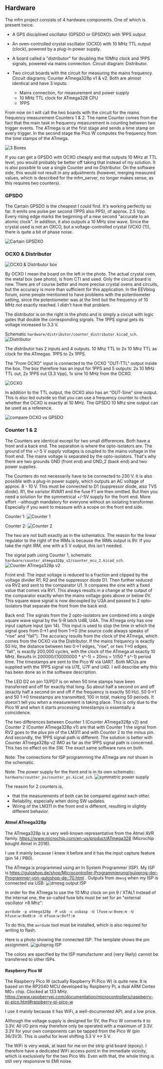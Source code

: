 
## Hardware

The mfm project consists of 4 hardware components. One of which is present twice.

* A GPS disciplined oscillator (GPSDO or GPSDXO) with 1PPS output

* An oven-controlled crystal oscillator (OCXO) with 10 MHz TTL output (clock), powered by a plug-in power supply.

* A board called a "distributor" for doubling the 10Mhz clock and 1PPS signals, powered via mains connection. Circuit diagram: Distributor.

* Two circuit boards with the circuit for measuring the mains frequency. Circuit diagrams: Counter ATmega328p v1 & v2. Both are almost identical and have 3 inputs:
  - Mains connection, for measurement and power supply
  - 10 MHz TTL clock for ATmega328 CPU
  - 1PPS

From now on I will call the two boards with the circuit for the mains frequency measurement Counters 1 & 2. The name Counter comes from the fact that the main task in frequency measurement is counting between two trigger events. The ATmega is at the first stage and sends a time stamp on every trigger. In the second stage the Pico W computes the frequency from the time stamps of the ATmega.


![3 Boxes](photos/mfm_boxes.jpeg "3 Boxes")

If you can get a GPSDO with OCXO cheaply and that outputs 10 MHz at TTL level, you would probably be better off taking that instead of my solution. It is also possible to use a single Counter and no Distributor. On the software side, this would not result in any adjustments (however, merging measured values, which is described for the mfm_server, no longer makes sense, as this requires two counters).



### GPSDO

The Cartain GPSDO is the cheapest I could find. It's working perfectly so far. It emits one pulse per second (1PPS also PPS), of approx. 2.5 Vpp. Every rising edge marks the beginning of a new second "accurate to an atomic clock".
In addition, it also outputs a 10 MHz sine wave. Since the crystal used is not an OXCO, but a voltage-controlled crystal (VCXO (?)), there is quite a bit of phase noise.


![Cartain GPSDXO](photos/gpsdxo.jpeg "Cartain GPSDXO")


### OCXO & Distributor


![OCXO & Distributor box](photos/ocxo_distributor.jpeg "OCXO & Distributor box")

By OCXO I mean the board on the left in the photo. The actual crystal oven, the metal box (see photo), is from CTI and used. Only the circuit board is new. There are of course better and more precise crystal ovens and circuits, but the accuracy is more than sufficient for this application. In the EEVblog forum, some people mentioned to have problems with the potentiometer setting, since the potentiometer was at the limit but the frequency of 10 MHz not exactly reached. I didn't have that problem.


The distributor is on the right in the photo and is simply a circuit with logic gates that double the corresponding signals. The 1PPS signal gets its voltage increased to 3.3 V.

Schematic `hardware/distributor/counter_distributor.kicad_sch`.
![Distributor](hardware/distributor/distributor.png "Distributor")

The distributor has 2 inputs and 4 outputs. 10 Mhz TTL to 2x 10 Mhz TTL as clock for the ATmegas. 1PPS to 2x 1PPS.

The "From OCXO" input is connected to the OCXO "OUT-TTL" output inside the box. The box therefore has an input for 1PPS and 5 outputs:
2x 10 MHz TTL out, 2x 1PPS out (3.3 Vpp), 1x sine 10 MHz from the OCXO.


![OCXO](photos/china_ocxo.jpeg "OCXO")

In addition to the TTL output, the OCXO also has an “OUT-Sine” sine output. This is also led outside so that you can use a frequency counter to check whether the OCXO is exactly at 10 MHz. The GPSDO 10 Mhz sine output can be used as a reference.

![compare OCXO vs GPSDO](photos/freq_check.jpeg "compare OCXO vs GPSDO")


### Counter 1 & 2

The Counters are identical except for two small differences. Both have a front and a back end. The separation is where the opto-isolators are. The ground of the +/-5 V supply voltages is coupled to the mains voltage in the front end. The mains voltage is separated by the opto-isolators. That's why there are two grounds GND (front end) and GND_2 (back end) and two power supplies.

The Counters do not necessarily have to be connected to 230 V. It is also possible with a plug-in power supply, which outputs an AC voltage of approx. 8 - 10 V. This must be connected to D1 (suppressor diode, also TVS diode). R1, the varistor RVAR1 and the fuse F1 are then omitted. But then you need a solution for the symmetrical +/-5V supply for the front end. More effort --although mandatory for everyone without an isolating transformer. Especially if you want to measure with a scope on the front end side.


Counter 1:
![Counter 1](photos/counter_1.jpeg "Counter 1")

Counter 2:
![Counter 2](photos/counter_2.jpeg "Counter 2")

The two are not built exactly as in the schematics. The reason for the linear regulator to the right of the IRMs is because the IRMs output is 9V. If you take the right IRM, one with a 5 V output, this isn't needed.

The signal path using Counter 1, schematic `hardware/counter_atmega328p_v2/counter_mcu_2.kicad_sch`.
![Counter ATmega328p v2](hardware/counter_atmega328p_v2/counter_atmega328p_v2.png "Counter ATmega328p v2")

Front end:
The input voltage is reduced to a fraction and clipped by the voltage divider R1, R2 and the suppressor diode D1. Then further reduced via RV2 and sent to the comparator U1. It compares the sine with a fixed value that comes via RV1. This always results in a change at the output of the comparator exactly when the mains voltage goes above or below 0V. This square wave signal is now decoupled by U3A and passed to 2 opto-isolators that separate the front from the back end.

Back end:
The signals from the 2 opto-isolators are combined into a single square wave signal by the S-R latch U4B, U4A. The ATmega only has one input capture input (pin 14). This input is used to stop the time in which the signal goes from 0->1 and from 1->0 (the source code always speaks of "rise" and "fall"). The accuracy results from the clock of the ATmega, which comes from the OCXO via the Distributor. If the mains frequency is exactly 50 Hz, the distance between two 0->1 edges, "rise", or two 1->0 edges, "fall", is exactly 200,000 cycles, with the clock of the ATmega at exactly 10 MHz. Results in 200000/(10000000 * s^-1) = 20ms = 1/(50 * s^-1) period time. The timestamps are sent to the Pico W via UART. Both MCUs are supplied with the 1PPS signal via U7E, U7F and U4D. I will describe why this has been done so in the software description.

The LED D2 on pin 13/PD7 is on when 50 time stamps have been transferred and off for exactly that long. So about half a second on and off (exactly half a second on and off if the frequency is exactly 50 Hz). 50 0->1 and 50 1->0 timestamps are transmitted, 100 in total, making 50 periods. It doesn't tell you _when_ a measurement is taking place. This is only due to the Pico W and when it starts processing timestamps is essentially a coincidence.

The two differences between Counter 1 (Counter ATmega328p v2) and Counter 2 (Counter ATmega328p v1) are that with Counter 1 the signal from RV2 goes to the _plus_ pin of the LM311 and with Counter 2 to the _minus_ pin. And secondly, the 1PPS signal path is different. The solution is better with Counter ATmega328p v2 IMO as far as the 1PPS signal path is concerned. This has no effect on the SW. The exact same software runs on both.

Note: The connections for ISP programming the ATmega are _not_ shown in the schematic.

Note: The power supply for the front end is in its own schematic: `hardware/counter_ps/counter_ps.kicad_sch`.
![symmetric power supply](hardware/counter_ps/counter_ps.png "Counter PS")

The reason for 2 counters is,
* that the measurements of both can be compared against each other.
* Reliability, especially when doing SW updates.
* Wiring of the LM311 in the front end is different, resulting in slightly different behavior.


#### Atmel ATmega328p

The ATmega328p is a very well-known representative from the Atmel AVR family. https://www.microchip.com/en-us/product/ATmega328
(Microchip bought Atmel in 2016).

I use it mainly because I knew it before and it has the input capture feature (pin 14 / PB0).

The ATmega is programmed using an In System Programmer (ISP). My ISP is https://guloshop.de/shop/Microcontroller-Programmierung/guloprog-der-Programmer-von-guloshop-de::70.html .
Outputs from `dmesg` when my ISP is connected via USB:
![dmesg output ISP](photos/isp_dmesg.png "dmesg ISP")


In order for the ATmega to use the 10 Mhz clock on pin 9 / XTAL1 instead of the internal one, the so-called fuse bits must be set for an "external oscillator >8 Mhz":
```
avrdude -p atmega328p -P usb -c usbasp -U lfuse:w:0xee:m -U hfuse:w:0xd9:m -U efuse:w:0xff:m
```

To do this, the `avrdude` tool must be installed, which is also required for writing to flash.

Here is a photo showing the connected ISP. The template shows the pin assignment.
![guloprog ISP](photos/guloprog_isp.jpeg "guloprog ISP")

The colors are specified by the ISP manufacturer and (very likely) cannot be transferred to other ISPs.


#### Raspberry Pico W

The Raspberry Pico W (actually Raspberry Pi Pico W) is quite new. It is based on the RP2040 MCU developed by Raspberry Pi, a dual ARM Cortex M0+ chip. Clocked at 133 MHz.
https://www.raspberrypi.com/documentation/microcontrollers/raspberry-pi-pico.html#raspberry-pi-pico-w

I use it mainly because it has WiFi, a well-documented API, and a low price.

Although the voltage supply is designed for 5V, the Pico W converts it to 3.3V. All I/O pins may therefore only be operated with a maximum of 3.3V. 3.3V for your own components can be tapped from the Pico W (pin 36/3V3). This is useful for level shifting 3.3 V <-> 5 V.

The WiFi is very weak, at least for me on the strip grid board (epoxy). I therefore have a dedicated WiFi access point in the immediate vicinity, which is exclusively for the two Pico Ws. Even with that, the whole thing is still very responsive to EMI noise.

